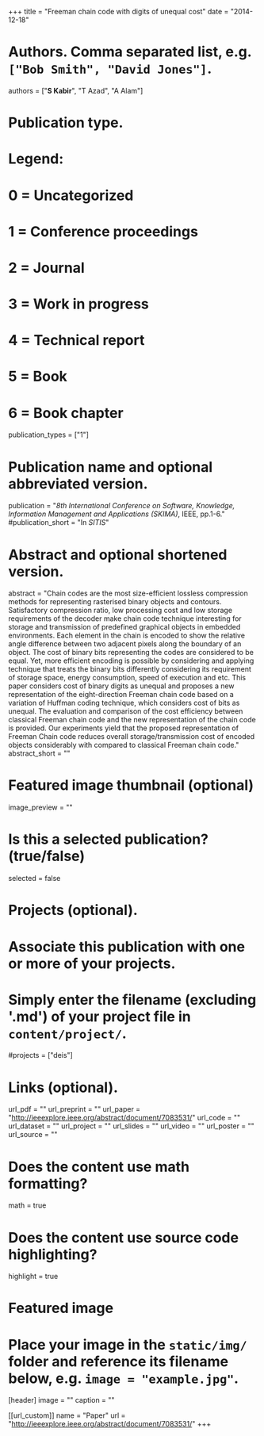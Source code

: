 +++
title = "Freeman chain code with digits of unequal cost"
date = "2014-12-18"

# Authors. Comma separated list, e.g. `["Bob Smith", "David Jones"]`.
authors = ["**S Kabir**", "T Azad", "A Alam"]

# Publication type.
# Legend:
# 0 = Uncategorized
# 1 = Conference proceedings
# 2 = Journal
# 3 = Work in progress
# 4 = Technical report
# 5 = Book
# 6 = Book chapter
publication_types = ["1"]

# Publication name and optional abbreviated version.
publication = "*8th International Conference on Software, Knowledge, Information Management and Applications (SKIMA)*, IEEE, pp.1-6."
#publication_short = "In *SITIS*"

# Abstract and optional shortened version.
abstract = "Chain codes are the most size-efficient lossless compression methods for representing rasterised binary objects and contours. Satisfactory compression ratio, low processing cost and low storage requirements of the decoder make chain code technique interesting for storage and transmission of predefined graphical objects in embedded environments. Each element in the chain is encoded to show the relative angle difference between two adjacent pixels along the boundary of an object. The cost of binary bits representing the codes are considered to be equal. Yet, more efficient encoding is possible by considering and applying technique that treats the binary bits differently considering its requirement of storage space, energy consumption, speed of execution and etc. This paper considers cost of binary digits as unequal and proposes a new representation of the eight-direction Freeman chain code based on a variation of Huffman coding technique, which considers cost of bits as unequal. The evaluation and comparison of the cost efficiency between classical Freeman chain code and the new representation of the chain code is provided. Our experiments yield that the proposed representation of Freeman Chain code reduces overall storage/transmission cost of encoded objects considerably with compared to classical Freeman chain code."
abstract_short = ""

# Featured image thumbnail (optional)
image_preview = ""

# Is this a selected publication? (true/false)
selected = false

# Projects (optional).
#   Associate this publication with one or more of your projects.
#   Simply enter the filename (excluding '.md') of your project file in `content/project/`.
#projects = ["deis"]

# Links (optional).
url_pdf = ""
url_preprint = ""
url_paper = "http://ieeexplore.ieee.org/abstract/document/7083531/"
url_code = ""
url_dataset = ""
url_project = ""
url_slides = ""
url_video = ""
url_poster = ""
url_source = ""

# Does the content use math formatting?
math = true

# Does the content use source code highlighting?
highlight = true

# Featured image
# Place your image in the `static/img/` folder and reference its filename below, e.g. `image = "example.jpg"`.
[header]
image = ""
caption = ""

[[url_custom]]
    name = "Paper"
    url = "http://ieeexplore.ieee.org/abstract/document/7083531/"
+++
